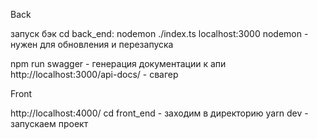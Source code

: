 Back

запуск бэк cd back_end:  nodemon ./index.ts localhost:3000
nodemon - нужен для обновления и перезапуска 

npm run swagger - генерация документации к апи
http://localhost:3000/api-docs/  - свагер


Front

http://localhost:4000/
cd front_end - заходим в директорию
yarn dev - запускаем проект